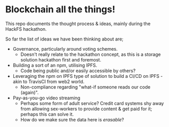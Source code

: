 # Blockchain all the things!
This repo documents the thought process & ideas, mainly during the HackFS hackathon.

So far the list of ideas we have been thinking about are;

* Governance, particularly around voting schemes.
  * Doesn't really relate to the hackathon concept, as this is a storage solution hackathon first and foremost.
* Building a sort of an npm, utilising IPFS.
  * Code being public and/or easily accessible by others?
* Leveraging the npm on IPFS type of solution to build a CI/CD on IPFS - akin to TravisCI from web2 world.
  * Non-compliance regarding "what-if someone reads our code (again)".
* Pay-as-you-go video streaming
  * Perhaps some form of adult service? Credit card systems shy away from allowing sex-workers to provide content & get paid for it; perhaps this can solve it.
  * How do we make sure the data here is _erasable_?
